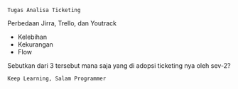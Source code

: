`` Tugas Analisa Ticketing ``

Perbedaan Jirra, Trello, dan Youtrack
 - Kelebihan
 - Kekurangan
 - Flow

Sebutkan dari 3 tersebut mana saja yang di adopsi ticketing nya oleh sev-2?

``Keep Learning, Salam Programmer``
